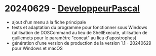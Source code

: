 # 20240629 - [DeveloppeurPascal](https://github.com/DeveloppeurPascal)

* ajout d'un menu à la fiche principale
* tests et adaptation du programme pour fonctionner sous Windows (utilisation de DOSCommand au lieu de ShellExecute, utilisation de guillemets pour le paramètre "concat" au lieu d'apostrophes)
* génération d'une version de production de la version 1.1 - 20240629 pour Windows et macOS
